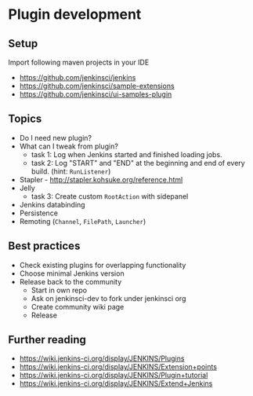 # Plugin development

## Setup

Import following maven projects in your IDE

- https://github.com/jenkinsci/jenkins
- https://github.com/jenkinsci/sample-extensions
- https://github.com/jenkinsci/ui-samples-plugin

## Topics

- Do I need new plugin?
- What can I tweak from plugin?
  - task 1: Log when Jenkins started and finished loading jobs.
  - task 2: Log "START" and "END" at the beginning and end of every build. (hint: `RunListener`)
- Stapler - http://stapler.kohsuke.org/reference.html
- Jelly
  - task 3: Create custom `RootAction` with sidepanel
- Jenkins databinding
- Persistence
- Remoting (`Channel`, `FilePath`, `Launcher`)

## Best practices

- Check existing plugins for overlapping functionality
- Choose minimal Jenkins version
- Release back to the community
  - Start in own repo
  - Ask on jenkinsci-dev to fork under jenkinsci org
  - Create community wiki page
  - Release

## Further reading

- https://wiki.jenkins-ci.org/display/JENKINS/Plugins
- https://wiki.jenkins-ci.org/display/JENKINS/Extension+points
- https://wiki.jenkins-ci.org/display/JENKINS/Plugin+tutorial
- https://wiki.jenkins-ci.org/display/JENKINS/Extend+Jenkins
